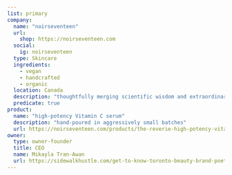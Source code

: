 ```yaml
---
list: primary
company:
  name: "noirseventeen"
  url:
    shop: https://noirseventeen.com
  social:
    ig: noirseventeen
  type: Skincare
  ingredients:
    - vegan
    - handcrafted
    - organic
  location: Canada
  description: "thoughtfully merging scientific wisdom and extraordinarily high-performing botanical elements"
  predicate: true
product:
  name: "high-potency Vitamin C serum"
  description: "hand-poured in aggressively small batches"
  url: https://noirseventeen.com/products/the-reverie-high-potency-vitamin-c-face-serum
owner:
  type: owner-founder
  title: CEO
  name: Mikayla Tran-Awan
  url: https://sidewalkhustle.com/get-to-know-toronto-beauty-brand-poetic-blend/
---
```

